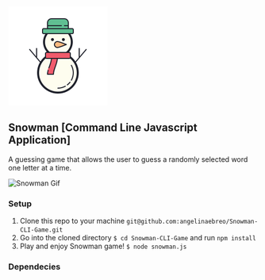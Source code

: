 ![Snowman icon](/snowmanicon.png)


## Snowman [Command Line Javascript Application]

A guessing game that allows the user to guess a randomly selected word one letter at a time.

![Snowman Gif](./snowman.gif)

### Setup


1. Clone this repo to your machine `git@github.com:angelinaebreo/Snowman-CLI-Game.git`
1. Go into the cloned directory `$ cd Snowman-CLI-Game` and run `npm install`
1. Play and enjoy Snowman game! `$ node snowman.js`





### Dependecies

